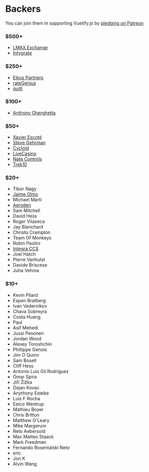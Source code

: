# Backers

You can join them in supporting Vuetify.js by [pledging on Patreon](https://www.patreon.com/vuetify)

### $500+
- [LMAX Exchange](https://www.lmax.com/)
- [Intygrate](http://intygrate.com/)

### $250+
- [Eikos Partners](http://www.eikospartners.com/)
- [rateGenius](https://application.rategenius.com/)
- [quitt](https://quitt.ch/)

### $100+
- [Anthony Gherghetta](https://gorilladash.com/)

### $50+
- [Xavier Escoté](http://www.deister.net/)
- [Steve Gehrman](https://cocoatech.com/)
- [Cycloid](https://www.cycloid.io/)
- [LiveCasino](https://livecasino.com/)
- [Nate Controls](http://www.natecontrols.com/)
- [Trek10](https://www.trek10.com/)

### $20+
- Tibor Nagy
- [Jaime Olmo](https://www.jaimeolmo.com)
- Michael Marti
- [Aeroden](www.aeroden.com)
- Sam Mitchell
- David Hess
- Roger Vilaseca
- Jay Blanchard
- Christo Crampton
- Team Of Monkeys
- Robin Paolini
- [Integra CCS](https://www.integraccs.com/)
- Joel Hatch
- Pierre Vanhulst
- Davide Briscese
- Juha Vehnia

### $10+
- Kevin Pilard
- Espen Bratberg
- Ivan Vedernikov
- Chava Sobreyra
- Costa Huang
- Paul
- Asif Mehedi
- Jussi Pesonen
- Jordan Wood
- Alexey Toroshchin
- Phillippe Genois
- Jim O`Quinn
- Sam Bosell
- Cliff Hess
- Antonio Luis Gil Rodríguez
- Omar Spira
- Jiří Žižka
- Dejan Kovac
- Anythony Estebe
- Luis F Rocha
- Eeico Wentrup
- Mathieu Boyer
- Chris Britton
- Matthew O'Leary
- Mike Margerum
- Reto Aebersold
- Max Matteo Staack
- Mark Freedman
- Fernando Rosentalski Neto
- eric
- Jon K
- Alvin Wang
